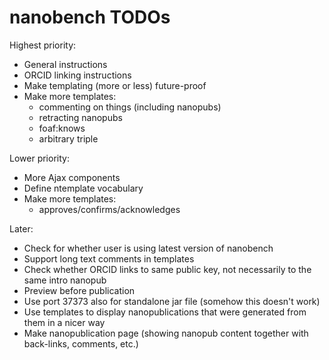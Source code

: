 nanobench TODOs
===============

Highest priority:

- General instructions
- ORCID linking instructions
- Make templating (more or less) future-proof
- Make more templates:
  - commenting on things (including nanopubs)
  - retracting nanopubs
  - foaf:knows
  - arbitrary triple

Lower priority:

- More Ajax components
- Define ntemplate vocabulary
- Make more templates:
  - approves/confirms/acknowledges

Later:

- Check for whether user is using latest version of nanobench
- Support long text comments in templates
- Check whether ORCID links to same public key, not necessarily to the same intro nanopub
- Preview before publication
- Use port 37373 also for standalone jar file (somehow this doesn't work)
- Use templates to display nanopublications that were generated from them in a nicer way
- Make nanopublication page (showing nanopub content together with back-links, comments, etc.)
